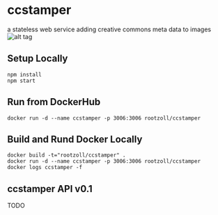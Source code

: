 # ccstamper
a stateless web service adding creative commons meta data to images 
![alt tag](https://github.com/rootzoll/ccstamper/blob/master/static/ccstamper-idee.png?raw=true)

## Setup Locally

```
npm install
npm start
```

## Run from DockerHub

```
docker run -d --name ccstamper -p 3006:3006 rootzoll/ccstamper
```

## Build and Rund Docker Locally

```
docker build -t="rootzoll/ccstamper" .
docker run -d --name ccstamper -p 3006:3006 rootzoll/ccstamper
docker logs ccstamper -f
```


## ccstamper API v0.1

TODO
